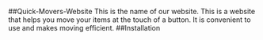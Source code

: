 ##Quick-Movers-Website
This is the name of our website.
This is a website that helps you move your items at the touch of a button.
It is convenient to use and  makes moving efficient.
##Installation
